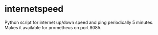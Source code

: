 # internetspeed
Python script for internet up/down speed and ping periodically 5 minutes. Makes it available for prometheus on port 8085.
